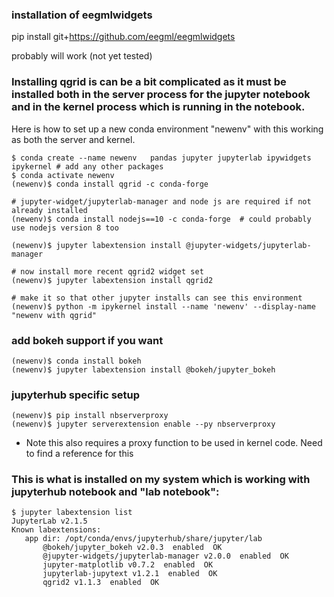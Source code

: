 ### installation of eegmlwidgets

pip install git+https://github.com/eegml/eegmlwidgets

probably will work (not yet tested)

### Installing qgrid is can be a bit complicated as it must be installed both in the server process for the jupyter notebook and in the kernel process which is running in the notebook.


Here is how to set up a new conda environment "newenv" with this working as both the server and kernel.
```
$ conda create --name newenv   pandas jupyter jupyterlab ipywidgets ipykernel # add any other packages
$ conda activate newenv
(newenv)$ conda install qgrid -c conda-forge

# jupyter-widget/jupyterlab-manager and node js are required if not already installed
(newenv)$ conda install nodejs==10 -c conda-forge  # could probably use nodejs version 8 too

(newenv)$ jupyter labextension install @jupyter-widgets/jupyterlab-manager

# now install more recent qgrid2 widget set
(newenv)$ jupyter labextension install qgrid2

# make it so that other jupyter installs can see this environment
(newenv)$ python -m ipykernel install --name 'newenv' --display-name "newenv with qgrid"
```


### add bokeh support if you want
```
(newenv)$ conda install bokeh
(newenv)$ jupyter labextension install @bokeh/jupyter_bokeh
```

### jupyterhub specific setup
```
(newenv)$ pip install nbserverproxy
(newenv)$ jupyter serverextension enable --py nbserverproxy
```
- Note this also requires a proxy function to be used in kernel code. Need to find a reference for this

### This is what is installed on my system which is working with jupyterhub notebook and "lab notebook":
```
$ jupyter labextension list
JupyterLab v2.1.5
Known labextensions:
   app dir: /opt/conda/envs/jupyterhub/share/jupyter/lab
       @bokeh/jupyter_bokeh v2.0.3  enabled  OK
	   @jupyter-widgets/jupyterlab-manager v2.0.0  enabled  OK
	   jupyter-matplotlib v0.7.2  enabled  OK
	   jupyterlab-jupytext v1.2.1  enabled  OK
	   qgrid2 v1.1.3  enabled  OK
										   
```										   
